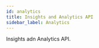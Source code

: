 ```yaml
---
id: analytics
title: Insights and Analytics API
sidebar_label: Analytics
---
```


Insights adn Analytics API.